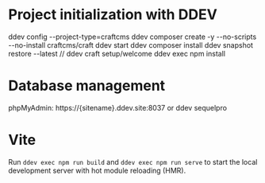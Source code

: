# Project initialization with DDEV
ddev config --project-type=craftcms
ddev composer create -y --no-scripts --no-install craftcms/craft
ddev start
ddev composer install
ddev snapshot restore --latest
// ddev craft setup/welcome
ddev exec npm install

# Database management
phpMyAdmin: https://{sitename}.ddev.site:8037
or ddev sequelpro

# Vite
Run `ddev exec npm run build` and `ddev exec npm run serve` to start the local development server with hot module reloading (HMR).